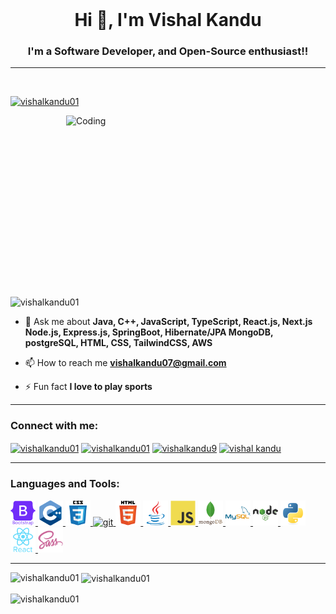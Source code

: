 <br>
<h1 align="center">Hi 👋, I'm Vishal Kandu</h1>
<h3 align="center">I'm a Software Developer, and Open-Source enthusiast!!</h3>
<hr>

<br>
<!-- <img alt="Coding" width="800" src="https://github-profile-trophy.vercel.app/?username=ryo-ma&margin-w=2"> -->
<p align="left"> <a href="https://github.com/ryo-ma/github-profile-trophy"><img width="800" src="https://github-profile-trophy.vercel.app/?username=suraj97303" alt="vishalkandu01" /></a> </p>





<img align="right" alt="Coding" height="290" width="415" src="https://cdn.videoplasty.com/animation/midnight-coding-late-night-session-lofi-animation-stock-animation-51917-1280x720.jpg">
<br>

<p align="left"> <img src="https://komarev.com/ghpvc/?username=vishalkandu01&label=Profile%20views&color=0e75b6&style=flat" alt="vishalkandu01" /> </p>

<!-- <p align="left"> <a href="https://github.com/ryo-ma/github-profile-trophy"><img src="https://github-profile-trophy.vercel.app/?username=vishalkandu01" alt="vishalkandu01" /></a> </p> -->

- 💬 Ask me about **Java, C++, JavaScript, TypeScript, React.js, Next.js Node.js, Express.js, SpringBoot, Hibernate/JPA MongoDB, postgreSQL, HTML, CSS, TailwindCSS, AWS**

- 📫 How to reach me **vishalkandu07@gmail.com**

- ⚡ Fun fact **I love to play sports**

<hr>
<h3 align="left">Connect with me:</h3>
<p align="left">
<a href="https://codepen.io/vishalkandu01" target="blank"><img align="center" src="https://raw.githubusercontent.com/rahuldkjain/github-profile-readme-generator/master/src/images/icons/Social/codepen.svg" alt="vishalkandu01" height="30" width="40" /></a>
<a href="https://dev.to/vishalkandu01" target="blank"><img align="center" src="https://raw.githubusercontent.com/rahuldkjain/github-profile-readme-generator/master/src/images/icons/Social/devto.svg" alt="vishalkandu01" height="30" width="40" /></a>
<a href="https://twitter.com/vishalkandu9" target="blank"><img align="center" src="https://raw.githubusercontent.com/rahuldkjain/github-profile-readme-generator/master/src/images/icons/Social/twitter.svg" alt="vishalkandu9" height="30" width="40" /></a>
<a href="https://linkedin.com/in/vishal-kandu-4389b020a" target="blank"><img align="center" src="https://raw.githubusercontent.com/rahuldkjain/github-profile-readme-generator/master/src/images/icons/Social/linked-in-alt.svg" alt="vishal kandu" height="30" width="40" /></a>
</p>

<hr>
<h3 align="left">Languages and Tools:</h3>
<p align="left"> <a href="https://getbootstrap.com" target="_blank" rel="noreferrer"> <img src="https://raw.githubusercontent.com/devicons/devicon/master/icons/bootstrap/bootstrap-plain-wordmark.svg" alt="bootstrap" width="40" height="40"/> </a> <a href="https://www.w3schools.com/cpp/" target="_blank" rel="noreferrer"> <img src="https://raw.githubusercontent.com/devicons/devicon/master/icons/cplusplus/cplusplus-original.svg" alt="cplusplus" width="40" height="40"/> </a> <a href="https://www.w3schools.com/css/" target="_blank" rel="noreferrer"> <img src="https://raw.githubusercontent.com/devicons/devicon/master/icons/css3/css3-original-wordmark.svg" alt="css3" width="40" height="40"/> </a> <a href="https://git-scm.com/" target="_blank" rel="noreferrer"> <img src="https://www.vectorlogo.zone/logos/git-scm/git-scm-icon.svg" alt="git" width="40" height="40"/> </a> <a href="https://www.w3.org/html/" target="_blank" rel="noreferrer"> <img src="https://raw.githubusercontent.com/devicons/devicon/master/icons/html5/html5-original-wordmark.svg" alt="html5" width="40" height="40"/> </a> <a href="https://www.java.com" target="_blank" rel="noreferrer"> <img src="https://raw.githubusercontent.com/devicons/devicon/master/icons/java/java-original.svg" alt="java" width="40" height="40"/> </a> <a href="https://developer.mozilla.org/en-US/docs/Web/JavaScript" target="_blank" rel="noreferrer"> <img src="https://raw.githubusercontent.com/devicons/devicon/master/icons/javascript/javascript-original.svg" alt="javascript" width="40" height="40"/> </a> <a href="https://www.mongodb.com/" target="_blank" rel="noreferrer"> <img src="https://raw.githubusercontent.com/devicons/devicon/master/icons/mongodb/mongodb-original-wordmark.svg" alt="mongodb" width="40" height="40"/> </a> <a href="https://www.mysql.com/" target="_blank" rel="noreferrer"> <img src="https://raw.githubusercontent.com/devicons/devicon/master/icons/mysql/mysql-original-wordmark.svg" alt="mysql" width="40" height="40"/> </a> <a href="https://nodejs.org" target="_blank" rel="noreferrer"> <img src="https://raw.githubusercontent.com/devicons/devicon/master/icons/nodejs/nodejs-original-wordmark.svg" alt="nodejs" width="40" height="40"/> </a> <a href="https://www.python.org" target="_blank" rel="noreferrer"> <img src="https://raw.githubusercontent.com/devicons/devicon/master/icons/python/python-original.svg" alt="python" width="40" height="40"/> </a> <a href="https://reactjs.org/" target="_blank" rel="noreferrer"> <img src="https://raw.githubusercontent.com/devicons/devicon/master/icons/react/react-original-wordmark.svg" alt="react" width="40" height="40"/> </a> <a href="https://sass-lang.com" target="_blank" rel="noreferrer"> <img src="https://raw.githubusercontent.com/devicons/devicon/master/icons/sass/sass-original.svg" alt="sass" width="40" height="40"/> </a> </p>

<hr>
<p><img align="left" src="https://github-readme-stats.vercel.app/api/top-langs?username=vishalkandu01&show_icons=true&locale=en&layout=compact" alt="vishalkandu01" /></p>

<p>&nbsp;<img align="center" src="https://github-readme-stats.vercel.app/api?username=vishalkandu01&show_icons=true&locale=en" alt="vishalkandu01" /></p>

<!-- <br>
<hr>
<br> -->
<p><img align="center" src="https://github-readme-streak-stats.herokuapp.com/?user=vishalkandu01&" alt="vishalkandu01" /></p>
